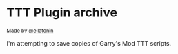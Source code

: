 # TTT Plugin archive
<sub>Made by [@ellatonin](https://github.com/ellatonin)</sub>

I'm attempting to save copies of Garry's Mod TTT scripts.
